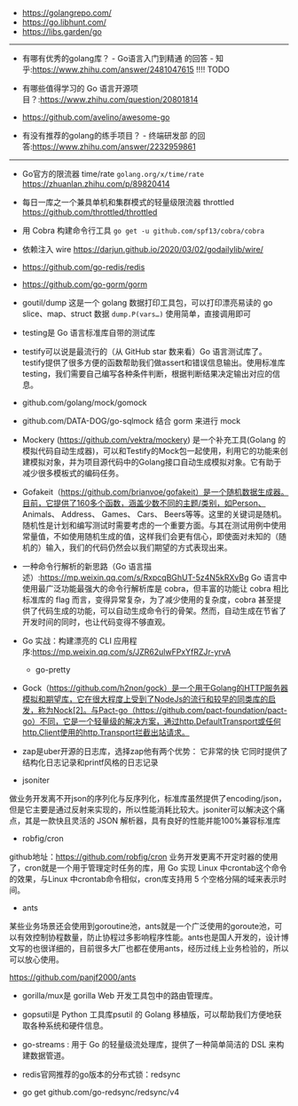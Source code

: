 + https://golangrepo.com/
+ https://go.libhunt.com/
+ https://libs.garden/go

---

+ 有哪有优秀的golang库？ - Go语言入门到精通 的回答 - 知乎:<https://www.zhihu.com/answer/2481047615> !!!! TODO
+ 有哪些值得学习的 Go 语言开源项目？:<https://www.zhihu.com/question/20801814>
+ https://github.com/avelino/awesome-go

+ 有没有推荐的golang的练手项目？ - 终端研发部 的回答:<https://www.zhihu.com/answer/2232959861>

---

+ Go官方的限流器 time/rate
`golang.org/x/time/rate`
<https://zhuanlan.zhihu.com/p/89820414>

+ 每日一库之一个兼具单机和集群模式的轻量级限流器 throttled
https://github.com/throttled/throttled

+ 用 Cobra 构建命令行工具
`go get -u github.com/spf13/cobra/cobra`

+ 依赖注入 wire
<https://darjun.github.io/2020/03/02/godailylib/wire/>

+ https://github.com/go-redis/redis
+ https://github.com/go-gorm/gorm

+ goutil/dump
这是一个 golang 数据打印工具包，可以打印漂亮易读的 go slice、map、struct 数据
`dump.P(vars…)` 使用简单，直接调用即可

+ testing是 Go 语言标准库自带的测试库
+ testify可以说是最流行的（从 GitHub star 数来看）Go 语言测试库了。testify提供了很多方便的函数帮助我们做assert和错误信息输出。使用标准库testing，我们需要自己编写各种条件判断，根据判断结果决定输出对应的信息。

+ github.com/golang/mock/gomock
+ github.com/DATA-DOG/go-sqlmock 结合 gorm 来进行 mock

+ Mockery (https://github.com/vektra/mockery) 是一个补充工具(Golang 的模拟代码自动生成器)，可以和Testify的Mock包一起使用，利用它的功能来创建模拟对象，并为项目源代码中的Golang接口自动生成模拟对象。它有助于减少很多模板式的编码任务。

+ Gofakeit（https://github.com/brianvoe/gofakeit）是一个随机数据生成器。目前，它提供了160多个函数，涵盖少数不同的主题/类别，如Person、 Animals、 Address、 Games、 Cars、 Beers等等。这里的关键词是随机。随机性是计划和编写测试时需要考虑的一个重要方面。与其在测试用例中使用常量值，不如使用随机生成的值，这样我们会更有信心，即使面对未知的（随机的）输入，我们的代码仍然会以我们期望的方式表现出来。

+ 一种命令行解析的新思路（Go 语言描述）:<https://mp.weixin.qq.com/s/RxpcqBGhUT-5z4N5kRXvBg>
Go 语言中使用最广泛功能最强大的命令行解析库是 cobra，但丰富的功能让 cobra 相比标准库的 flag 而言，变得异常复杂，为了减少使用的复杂度，cobra 甚至提供了代码生成的功能，可以自动生成命令行的骨架。然而，自动生成在节省了开发时间的同时，也让代码变得不够直观。
+ Go 实战：构建漂亮的 CLI 应用程序:<https://mp.weixin.qq.com/s/JZR62ulwFPxYfRZJr-yrvA>
    - go-pretty

+ Gock（https://github.com/h2non/gock）是一个用于Golang的HTTP服务器模拟和期望库，它在很大程度上受到了NodeJs的流行和较早的同类库的启发，称为Nock[2]。与Pact-go（https://github.com/pact-foundation/pact-go）不同，它是一个轻量级的解决方案，通过http.DefaultTransport或任何http.Client使用的http.Transport拦截出站请求。

+ zap是uber开源的日志库，选择zap他有两个优势：
它非常的快
它同时提供了结构化日志记录和printf风格的日志记录

+ jsoniter

做业务开发离不开json的序列化与反序列化，标准库虽然提供了encoding/json，但是它主要是通过反射来实现的，所以性能消耗比较大。jsoniter可以解决这个痛点，其是一款快且灵活的 JSON 解析器，具有良好的性能并能100%兼容标准库

+ robfig/cron

github地址：https://github.com/robfig/cron
业务开发更离不开定时器的使用了，cron就是一个用于管理定时任务的库，用 Go 实现 Linux 中crontab这个命令的效果，与Linux 中crontab命令相似，cron库支持用 5 个空格分隔的域来表示时间。

+ ants

某些业务场景还会使用到goroutine池，ants就是一个广泛使用的goroute池，可以有效控制协程数量，防止协程过多影响程序性能。ants也是国人开发的，设计博文写的也很详细的，目前很多大厂也都在使用ants，经历过线上业务检验的，所以可以放心使用。

https://github.com/panjf2000/ants

+ gorilla/mux是 gorilla Web 开发工具包中的路由管理库。

+ gopsutil是 Python 工具库psutil 的 Golang 移植版，可以帮助我们方便地获取各种系统和硬件信息。

+ go-streams : 用于 Go 的轻量级流处理库，提供了一种简单简洁的 DSL 来构建数据管道。

+ redis官网推荐的go版本的分布式锁：redsync
+ go get github.com/go-redsync/redsync/v4

